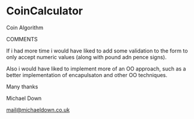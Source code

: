 CoinCalculator
==============

Coin Algorithm




COMMENTS

If i had more time i would have liked to add some validation to the form to only accept numeric values (along with pound adn pence signs).

Also i would have liked to implement more of an OO approach, such as a better implementation of encapulsaton and other OO techniques.


Many thanks

Michael Down

mail@michaeldown.co.uk
